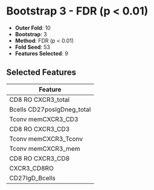# Bootstrap 3 - FDR (p < 0.01)

- **Outer Fold**: 10
- **Bootstrap**: 3
- **Method**: FDR (p < 0.01)
- **Fold Seed**: 53
- **Features Selected**: 9

## Selected Features

| Feature |
|---------|
| CD8 RO CXCR3_total |
| Bcells CD27posIgDneg_total |
| Tconv memCXCR3_CD3 |
| CD8 RO CXCR3_CD3 |
| Tconv memCXCR3_Tconv |
| Tconv memCXCR3_mem |
| CD8 RO CXCR3_CD8 |
| CXCR3_CD8RO |
| CD27IgD_Bcells |
